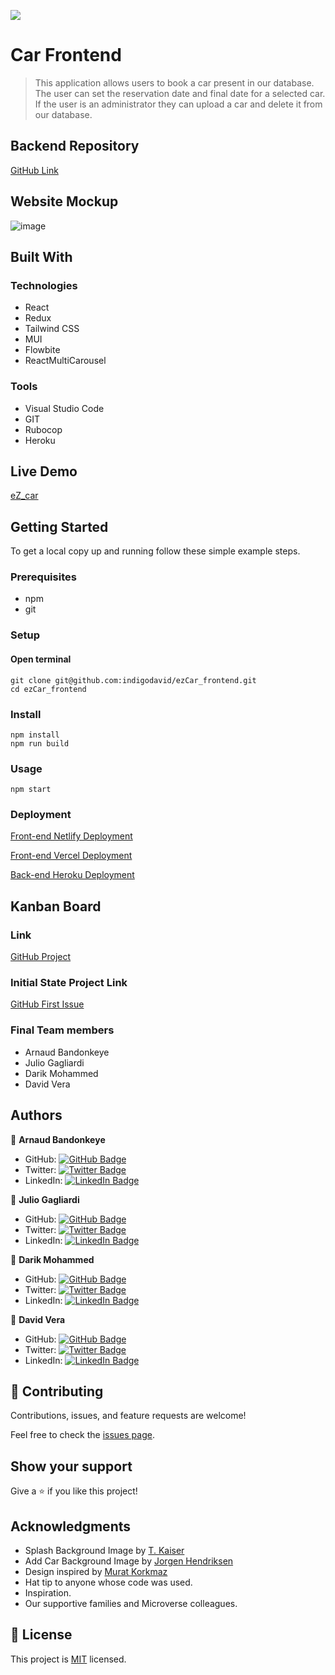 ![](https://img.shields.io/badge/Microverse-blueviolet)

# Car Frontend

> This application allows users to book a car present in our database. The user can set the reservation date and final date for a selected car. If the user is an administrator they can upload a car and delete it from our database.

## Backend Repository

[GitHub Link](https://github.com/indigodavid/ezCar_backend)

## Website Mockup

![image](https://user-images.githubusercontent.com/97900045/199352101-f54edc23-87d4-4bbe-bcbc-958740165301.png)

## Built With

### Technologies
- React
- Redux
- Tailwind CSS
- MUI
- Flowbite
- ReactMultiCarousel

### Tools
- Visual Studio Code
- GIT
- Rubocop
- Heroku 

## Live Demo

[eZ_car](https://ezcar.netlify.app/)


## Getting Started

To get a local copy up and running follow these simple example steps.

### Prerequisites
- npm 
- git

### Setup

#### Open terminal

    git clone git@github.com:indigodavid/ezCar_frontend.git
    cd ezCar_frontend
   
### Install
    npm install 
    npm run build
### Usage
    npm start

### Deployment

[Front-end Netlify Deployment](https://ezcar.netlify.app/) 

[Front-end Vercel Deployment](https://ez-car-frontend-1ojf.vercel.app/) 

[Back-end Heroku Deployment](https://ezcar-backend.herokuapp.com/)

## Kanban Board

### Link

[GitHub Project](https://github.com/indigodavid/ezCar_backend/projects/1)

### Initial State Project Link

[GitHub First Issue](https://github.com/indigodavid/ezCar_backend/issues/22)

### Final Team members

- Arnaud Bandonkeye
- Julio Gagliardi
- Darik Mohammed
- David Vera

## Authors

👤 **Arnaud Bandonkeye**

- GitHub: [![GitHub Badge](https://img.shields.io/badge/-ArnaudBand-white?logo=GitHub&logoColor=181717&style=plastic)](https://github.com/ArnaudBand)
- Twitter: [![Twitter Badge](https://img.shields.io/badge/-@ba104781-white?logo=Twitter&logoColor=1DA1F2&style=plastic)](https://twitter.com/@ba104781)
- LinkedIn: [![LinkedIn Badge](https://img.shields.io/badge/-ArnaudBandonkeye-white?logo=LinkedIn&logoColor=1DA1F2&style=plastic)](https://linkedin.com/in/ArnaudBandonkeye/)

👤 **Julio Gagliardi**

- GitHub: [![GitHub Badge](https://img.shields.io/badge/-BregornOriginal-white?logo=GitHub&logoColor=181717&style=plastic)](https://github.com/BregornOriginal)
- Twitter: [![Twitter Badge](https://img.shields.io/badge/-Bregorn-white?logo=Twitter&logoColor=1DA1F2&style=plastic)](https://twitter.com/Bregorn)
- LinkedIn: [![LinkedIn Badge](https://img.shields.io/badge/-JulioGagliardi-white?logo=LinkedIn&logoColor=1DA1F2&style=plastic)](https://www.linkedin.com/in/julio-gagliardi/)

👤 **Darik Mohammed**

- GitHub: [![GitHub Badge](https://img.shields.io/badge/-darikmohammed-white?logo=GitHub&logoColor=181717&style=plastic)](https://github.com/darikmohammed)
- Twitter: [![Twitter Badge](https://img.shields.io/badge/-r_darik-white?logo=Twitter&logoColor=1DA1F2&style=plastic)](https://twitter.com/r_darik)
- LinkedIn: [![LinkedIn Badge](https://img.shields.io/badge/-darikmohammed-white?logo=LinkedIn&logoColor=1DA1F2&style=plastic)](https://linkedin.com/in/darikmohammed/)

👤 **David Vera**

- GitHub: [![GitHub Badge](https://img.shields.io/badge/-indigodavid-white?logo=GitHub&logoColor=181717&style=plastic)](https://github.com/indigodavid)
- Twitter: [![Twitter Badge](https://img.shields.io/badge/-indigo1987-white?logo=Twitter&logoColor=1DA1F2&style=plastic)](https://twitter.com/indigo1987)
- LinkedIn: [![LinkedIn Badge](https://img.shields.io/badge/-davidveracastillo-white?logo=LinkedIn&logoColor=1DA1F2&style=plastic)](https://linkedin.com/in/davidveracastillo/)

## 🤝 Contributing

Contributions, issues, and feature requests are welcome!

Feel free to check the [issues page](../../issues/).

## Show your support

Give a ⭐️ if you like this project!

## Acknowledgments

- Splash Background Image by [T. Kaiser](https://unsplash.com/@tkaiser)
- Add Car Background Image by [Jorgen Hendriksen](https://unsplash.com/@jor9en)
- Design inspired by [Murat Korkmaz](https://www.behance.net/muratk) 
- Hat tip to anyone whose code was used.
- Inspiration.
- Our supportive families and Microverse colleagues.

## 📝 License

This project is [MIT](./LICENSE) licensed.
